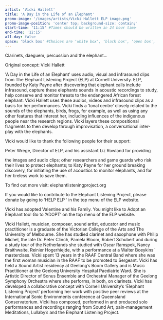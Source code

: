 ```yaml
---
artist: 'Vicki Hallett'
title: 'A Day in the Life of an Elephant'
promo-image: '/images/artists/Vicki Hallett ELP image.png'
promo-image-position: 'center top; background-size: contain;'
start-time: '11:15' #Times should be written in 24 hour time
end-time: '12:15'
all-day: false
space: 'black box' #Choices are 'white box', 'black box', 'open box', 'grounds'
---
```

<!-- Description -->
Clarinets, daeguem, percussion and the elephant...

Original concept: Vicki Hallett

'A Day in the Life of an Elephant' uses audio, visual and infrasound clips from The Elephant Listening Project (ELP) at Cornell University. ELP, founded by Katy Payne after discovering that elephant calls include infrasound, capture these elephants sounds in acoustic recordings to study, help conserve and monitor threats to the endangered African forest elephant. Vicki Hallett uses these audios, videos and infrasound clips as a basis for her performances. Vicki finds a ‘tonal centre’ closely related to the sounds of the elephants, birds, frogs, for example, as well as using any other features that interest her, including influences of the indigenous people near the research regions. Vicki layers these compositional fragments to then develop through improvisation, a conversational inter-play with the elephants.

Vicki would like to thank the following people for their support:

Peter Wrege, Director of ELP, and his assistant Liz Rowland for providing

the images and audio clips; other researchers and game guards who risk their lives to protect elephants; to Katy Payne for her ground breaking discovery, for initiating the use of acoustics to monitor elephants, and for her tireless work to save them.

To find out more visit: elephantlisteningproject.org

If you would like to contribute to the Elephant Listening Project, please donate by going to ‘HELP ELP ‘ in the top menu of the ELP website.

Vicki has adopted Valentine and his Family. You might like to Adopt an Elephant too! Go to ‘ADOPT’ on the top menu of the ELP website.


<!-- Bio -->
Vicki Hallett, musician, composer, sound artist, educator and music practitioner is a graduate of the Victorian College of the Arts and The University of Melbourne. She has studied clarinet and saxophone with Philip Michel, the late Dr. Peter Clinch, Pamela Bloom, Robert Schubert and during a study tour of the Netherlands she studied with Oscar Ramspek, Nancy Braithwaite, Reinier Hogerhiejde, with a performance at a Walter Boeykins’ masterclass. Vicki spent 13 years in the RAAF Central Band where she was the first woman musician in the RAAF to be promoted to Sergeant. Vicki has held a Sound Artist residency at Geelong’s Boom Gallery and is Music Practitioner at the Geelong University Hospital Paediatric Ward. She is Artistic Director of Sonus Ensemble and Orchestral Manager of the Geelong Symphony Orchestra where she performs, in both, on clarinets. Vicki has developed a collaborative concept with Cornell University’s ‘Elephant Listening Project’ performing her work with positive peer reviews at the International Sonic Environments conference at Queensland Conservatorium. Vicki has composed, performed in and produced solo performances and recordings ranging from Sound Art, pain-management Meditations, Lullaby’s and the Elephant Listening Project.
